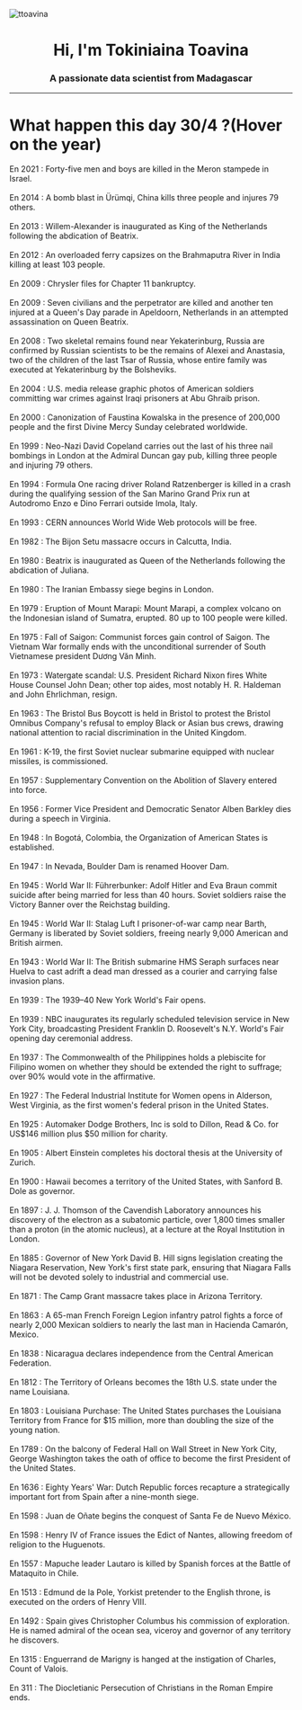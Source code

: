 
<p align="left"> <img src="https://komarev.com/ghpvc/?username=ttoavina&label=Profile%20views&color=0e75b6&style=flat" alt="ttoavina" /> </p>
<h1 align="center">Hi, I'm Tokiniaina Toavina</h1>
<h3 align="center">A passionate data scientist from Madagascar</h3>
    
<hr/>
<h1> What happen this day 30/4 ?(Hover on the year)</h1>

En 2021 : Forty-five men and boys are killed in the Meron stampede in Israel.
<br/><br/>
En 2014 : A bomb blast in Ürümqi, China kills three people and injures 79 others.
<br/><br/>
En 2013 : Willem-Alexander is inaugurated as King of the Netherlands following the abdication of Beatrix.
<br/><br/>
En 2012 : An overloaded ferry capsizes on the Brahmaputra River in India killing at least 103 people.
<br/><br/>
En 2009 : Chrysler files for Chapter 11 bankruptcy.
<br/><br/>
En 2009 : Seven civilians and the perpetrator are killed and another ten injured at a Queen's Day parade in Apeldoorn, Netherlands in an attempted assassination on Queen Beatrix.
<br/><br/>
En 2008 : Two skeletal remains found near Yekaterinburg, Russia are confirmed by Russian scientists to be the remains of Alexei and Anastasia, two of the children of the last Tsar of Russia, whose entire family was executed at Yekaterinburg by the Bolsheviks.
<br/><br/>
En 2004 : U.S. media release graphic photos of American soldiers committing war crimes against Iraqi prisoners at Abu Ghraib prison.
<br/><br/>
En 2000 : Canonization of Faustina Kowalska in the presence of 200,000 people and the first Divine Mercy Sunday celebrated worldwide.
<br/><br/>
En 1999 : Neo-Nazi David Copeland carries out the last of his three nail bombings in London at the Admiral Duncan gay pub, killing three people and injuring 79 others.
<br/><br/>
En 1994 : Formula One racing driver Roland Ratzenberger is killed in a crash during the qualifying session of the San Marino Grand Prix run at Autodromo Enzo e Dino Ferrari outside Imola, Italy.
<br/><br/>
En 1993 : CERN announces World Wide Web protocols will be free.
<br/><br/>
En 1982 : The Bijon Setu massacre occurs in Calcutta, India.
<br/><br/>
En 1980 : Beatrix is inaugurated as Queen of the Netherlands following the abdication of Juliana.
<br/><br/>
En 1980 : The Iranian Embassy siege begins in London.
<br/><br/>
En 1979 : Eruption of Mount Marapi: Mount Marapi, a complex volcano on the Indonesian island of Sumatra, erupted. 80 up to 100 people were killed.
<br/><br/>
En 1975 : Fall of Saigon: Communist forces gain control of Saigon. The Vietnam War formally ends with the unconditional surrender of South Vietnamese president Dương Văn Minh.
<br/><br/>
En 1973 : Watergate scandal: U.S. President Richard Nixon fires White House Counsel John Dean; other top aides, most notably H. R. Haldeman and John Ehrlichman, resign.
<br/><br/>
En 1963 : The Bristol Bus Boycott is held in Bristol to protest the Bristol Omnibus Company's refusal to employ Black or Asian bus crews, drawing national attention to racial discrimination in the United Kingdom.
<br/><br/>
En 1961 : K-19, the first Soviet nuclear submarine equipped with nuclear missiles, is commissioned.
<br/><br/>
En 1957 : Supplementary Convention on the Abolition of Slavery entered into force.
<br/><br/>
En 1956 : Former Vice President and Democratic Senator Alben Barkley dies during a speech in Virginia.
<br/><br/>
En 1948 : In Bogotá, Colombia, the Organization of American States is established.
<br/><br/>
En 1947 : In Nevada, Boulder Dam is renamed Hoover Dam.
<br/><br/>
En 1945 : World War II: Führerbunker: Adolf Hitler and Eva Braun commit suicide after being married for less than 40 hours. Soviet soldiers raise the Victory Banner over the Reichstag building.
<br/><br/>
En 1945 : World War II: Stalag Luft I prisoner-of-war camp near Barth, Germany is liberated by Soviet soldiers, freeing nearly 9,000 American and British airmen.
<br/><br/>
En 1943 : World War II: The British submarine HMS Seraph surfaces near Huelva to cast adrift a dead man dressed as a courier and carrying false invasion plans.
<br/><br/>
En 1939 : The 1939–40 New York World's Fair opens.
<br/><br/>
En 1939 : NBC inaugurates its regularly scheduled television service in New York City, broadcasting President Franklin D. Roosevelt's N.Y. World's Fair opening day ceremonial address.
<br/><br/>
En 1937 : The Commonwealth of the Philippines holds a plebiscite for Filipino women on whether they should be extended the right to suffrage; over 90% would vote in the affirmative.
<br/><br/>
En 1927 : The Federal Industrial Institute for Women opens in Alderson, West Virginia, as the first women's federal prison in the United States.
<br/><br/>
En 1925 : Automaker Dodge Brothers, Inc is sold to Dillon, Read & Co. for US$146 million plus $50 million for charity.
<br/><br/>
En 1905 : Albert Einstein completes his doctoral thesis at the University of Zurich.
<br/><br/>
En 1900 : Hawaii becomes a territory of the United States, with Sanford B. Dole as governor.
<br/><br/>
En 1897 : J. J. Thomson of the Cavendish Laboratory announces his discovery of the electron as a subatomic particle, over 1,800 times smaller than a proton (in the atomic nucleus), at a lecture at the Royal Institution in London.
<br/><br/>
En 1885 : Governor of New York David B. Hill signs legislation creating the Niagara Reservation, New York's first state park, ensuring that Niagara Falls will not be devoted solely to industrial and commercial use.
<br/><br/>
En 1871 : The Camp Grant massacre takes place in Arizona Territory.
<br/><br/>
En 1863 : A 65-man French Foreign Legion infantry patrol fights a force of nearly 2,000 Mexican soldiers to nearly the last man in Hacienda Camarón, Mexico.
<br/><br/>
En 1838 : Nicaragua declares independence from the Central American Federation.
<br/><br/>
En 1812 : The Territory of Orleans becomes the 18th U.S. state under the name Louisiana.
<br/><br/>
En 1803 : Louisiana Purchase: The United States purchases the Louisiana Territory from France for $15 million, more than doubling the size of the young nation.
<br/><br/>
En 1789 : On the balcony of Federal Hall on Wall Street in New York City, George Washington takes the oath of office to become the first President of the United States.
<br/><br/>
En 1636 : Eighty Years' War: Dutch Republic forces recapture a strategically important fort from Spain after a nine-month siege.
<br/><br/>
En 1598 : Juan de Oñate begins the conquest of Santa Fe de Nuevo México.
<br/><br/>
En 1598 : Henry IV of France issues the Edict of Nantes, allowing freedom of religion to the Huguenots.
<br/><br/>
En 1557 : Mapuche leader Lautaro is killed by Spanish forces at the Battle of Mataquito in Chile.
<br/><br/>
En 1513 : Edmund de la Pole, Yorkist pretender to the English throne, is executed on the orders of Henry VIII.
<br/><br/>
En 1492 : Spain gives Christopher Columbus his commission of exploration. He is named admiral of the ocean sea, viceroy and governor of any territory he discovers.
<br/><br/>
En 1315 : Enguerrand de Marigny is hanged at the instigation of Charles, Count of Valois.
<br/><br/>
En 311 : The Diocletianic Persecution of Christians in the Roman Empire ends.
<br/><br/>
